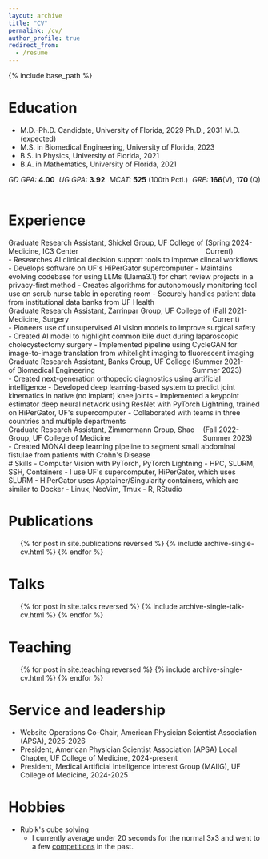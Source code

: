 ```yaml
---
layout: archive
title: "CV"
permalink: /cv/
author_profile: true
redirect_from:
  - /resume
---
```


{% include base_path %}

# Education
* M.D.-Ph.D. Candidate, University of Florida, 2029 Ph.D., 2031 M.D. (expected)
* M.S. in Biomedical Engineering, University of Florida, 2023
* B.S. in Physics, University of Florida, 2021
* B.A. in Mathematics, University of Florida, 2021

<!-- _GD GPA:_ **4.00** &nbsp; &nbsp; &nbsp; &nbsp; &nbsp; _UG GPA:_ **3.92** &nbsp; &nbsp; &nbsp; &nbsp; &nbsp; _MCAT:_ **525** (100th Pctl.) &nbsp; &nbsp; &nbsp; &nbsp; &nbsp; _GRE:_ **166**(V), **170** (Q) -->

<div style="display: flex; justify-content: space-between;">
  <span><em>GD GPA:</em> <strong>4.00</strong></span>
  <span><em>UG GPA:</em> <strong>3.92</strong></span>
  <span><em>MCAT:</em> <strong>525</strong> (100th Pctl.)</span>
  <span><em>GRE:</em> <strong>166</strong>(V), <strong>170</strong> (Q)</span>
</div>

<br>

# Experience

<div style="display: flex; justify-content: space-between; width: 100%;">
    <span>Graduate Research Assistant, Shickel Group, UF College of Medicine, IC3 Center</span>
    <span>(Spring 2024-Current)</span>
  </div>
- Researches AI clinical decision support tools to improve clincal workflows
- Develops software on UF's HiPerGator supercomputer
- Maintains evolving codebase for using LLMs (Llama3.1) for chart review projects in a privacy-first method
- Creates algorithms for autonomously monitoring tool use on scrub nurse table in operating room
- Securely handles patient data from institutional data banks from UF Health

<br>
<div style="display: flex; justify-content: space-between; width: 100%;">
    <span>Graduate Research Assistant, Zarrinpar Group, UF College of Medicine, Surgery</span>
    <span>(Fall 2021-Current)</span>
  </div>
- Pioneers use of unsupervised AI vision models to improve surgical safety
- Created AI model to highlight common bile duct during laparoscopic cholecystectomy surgery
- Implemented pipeline using CycleGAN for image-to-image translation from whitelight imaging to fluorescent imaging

<br>
<div style="display: flex; justify-content: space-between; width: 100%;">
    <span>Graduate Research Assistant, Banks Group, UF College of Biomedical Engineering</span>
    <span>(Summer 2021-Summer 2023)</span>
  </div>
- Created next-generation orthopedic diagnostics using artificial intelligence
- Developed deep learning-based system to predict joint kinematics in native (no implant) knee joints
- Implemented a keypoint estimator deep neural network using ResNet with PyTorch Lightning, trained on HiPerGator, UF's supercomputer
- Collaborated with teams in three countries and multiple departments

<br>
<div style="display: flex; justify-content: space-between; width: 100%;">
    <span>Graduate Research Assistant, Zimmermann Group, Shao Group, UF College of Medicine</span>
    <span>(Fall 2022-Summer 2023)</span>
  </div>
  - Created MONAI deep learning pipeline to segment small abdominal fistulae from patients with Crohn's Disease

<br>
# Skills
- Computer Vision with PyTorch, PyTorch Lightning
- HPC, SLURM, SSH, Containers
    - I use UF's supercomputer, HiPerGator, which uses SLURM
    - HiPerGator uses Apptainer/Singularity containers, which are similar to Docker
- Linux, NeoVim, Tmux
- R, RStudio

# Publications
  <ul>{% for post in site.publications reversed %}
    {% include archive-single-cv.html %}
  {% endfor %}</ul>
  
# Talks
  <ul>{% for post in site.talks reversed %}
    {% include archive-single-talk-cv.html  %}
  {% endfor %}</ul>
  
# Teaching
  <ul>{% for post in site.teaching reversed %}
    {% include archive-single-cv.html %}
  {% endfor %}</ul>
  
# Service and leadership
- Website Operations Co-Chair, American Physician Scientist Association (APSA), 2025-2026
- President, American Physician Scientist Association (APSA) Local Chapter, UF College of Medicine, 2024-present
- President, Medical Artificial Intelligence Interest Group (MAIIG), UF College of Medicine, 2024-2025

# Hobbies
- Rubik's cube solving
    - I currently average under 20 seconds for the normal 3x3 and went to a few [competitions](https://www.worldcubeassociation.org/persons/2016DESA03) in the past.
